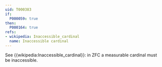 ```yaml
---
uid: T000383
if:
  P000059: true
then:
  P000164: true
refs:
- wikipedia: Inaccessible_cardinal
  name: Inaccessible cardinal
---
```


See {{wikipedia:Inaccessible_cardinal}}: in ZFC a measurable cardinal must be inaccessible.
